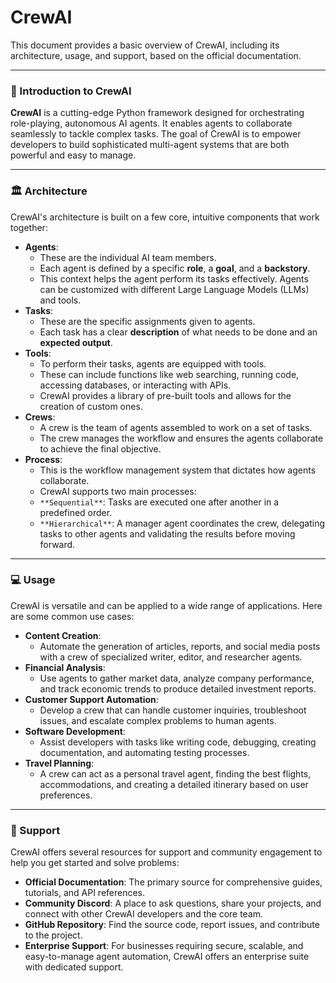 # CrewAI 

This document provides a basic overview of CrewAI, including its architecture, usage, and support, based on the official documentation.

---

### 🚀 Introduction to CrewAI

**CrewAI** is a cutting-edge Python framework designed for orchestrating role-playing, autonomous AI agents. It enables agents to collaborate seamlessly to tackle complex tasks. The goal of CrewAI is to empower developers to build sophisticated multi-agent systems that are both powerful and easy to manage.

---

### 🏛️ Architecture

CrewAI's architecture is built on a few core, intuitive components that work together:

* **Agents**:
   - These are the individual AI team members.
   - Each agent is defined by a specific **role**, a **goal**, and a **backstory**.
   - This context helps the agent perform its tasks effectively. Agents can be customized with different Large Language Models (LLMs) and tools.
* **Tasks**:
   - These are the specific assignments given to agents.
   - Each task has a clear **description** of what needs to be done and an **expected output**.
* **Tools**:
   - To perform their tasks, agents are equipped with tools.
   - These can include functions like web searching, running code, accessing databases, or interacting with APIs.
   - CrewAI provides a library of pre-built tools and allows for the creation of custom ones.
* **Crews**:
   - A crew is the team of agents assembled to work on a set of tasks.
   - The crew manages the workflow and ensures the agents collaborate to achieve the final objective.
* **Process**:
   - This is the workflow management system that dictates how agents collaborate.
   - CrewAI supports two main processes:
    * `**Sequential**`: Tasks are executed one after another in a predefined order.
    * `**Hierarchical**`: A manager agent coordinates the crew, delegating tasks to other agents and validating the results before moving forward.

---

### 💻 Usage

CrewAI is versatile and can be applied to a wide range of applications. Here are some common use cases:

* **Content Creation**:
   - Automate the generation of articles, reports, and social media posts with a crew of specialized writer, editor, and researcher agents.
* **Financial Analysis**:
   - Use agents to gather market data, analyze company performance, and track economic trends to produce detailed investment reports.
* **Customer Support Automation**:
   - Develop a crew that can handle customer inquiries, troubleshoot issues, and escalate complex problems to human agents.
* **Software Development**:
   - Assist developers with tasks like writing code, debugging, creating documentation, and automating testing processes.
* **Travel Planning**:
   - A crew can act as a personal travel agent, finding the best flights, accommodations, and creating a detailed itinerary based on user preferences.

---

### 🤝 Support

CrewAI offers several resources for support and community engagement to help you get started and solve problems:

* **Official Documentation**: The primary source for comprehensive guides, tutorials, and API references.
* **Community Discord**: A place to ask questions, share your projects, and connect with other CrewAI developers and the core team.
* **GitHub Repository**: Find the source code, report issues, and contribute to the project.
* **Enterprise Support**: For businesses requiring secure, scalable, and easy-to-manage agent automation, CrewAI offers an enterprise suite with dedicated support.
